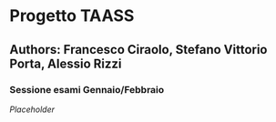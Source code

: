 # Progetto TAASS

## Authors: Francesco Ciraolo, Stefano Vittorio Porta, Alessio Rizzi

### Sessione esami Gennaio/Febbraio

_Placeholder_
